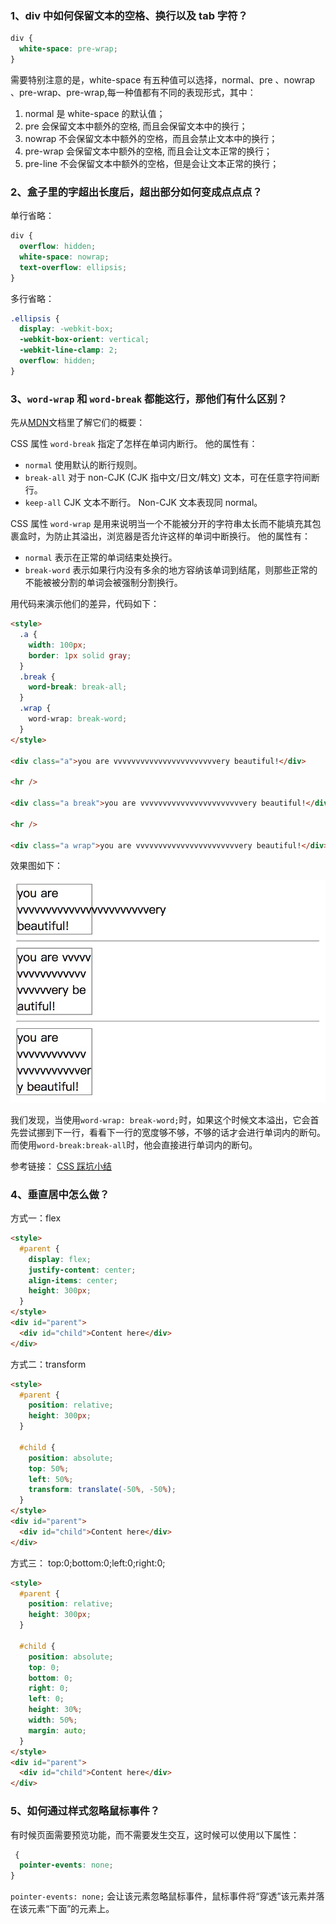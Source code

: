 ### 1、div 中如何保留文本的空格、换行以及 tab 字符？

```css
div {
  white-space: pre-wrap;
}
```

需要特别注意的是，white-space 有五种值可以选择，normal、pre 、nowrap 、pre-wrap、pre-wrap,每一种值都有不同的表现形式，其中：

1. normal 是 white-space 的默认值；
1. pre 会保留文本中额外的空格, 而且会保留文本中的换行；
1. nowrap 不会保留文本中额外的空格，而且会禁止文本中的换行；
1. pre-wrap 会保留文本中额外的空格, 而且会让文本正常的换行；
1. pre-line 不会保留文本中额外的空格，但是会让文本正常的换行；

### 2、盒子里的字超出长度后，超出部分如何变成点点点？

单行省略：

```css
div {
  overflow: hidden;
  white-space: nowrap;
  text-overflow: ellipsis;
}
```

多行省略：

```css
.ellipsis {
  display: -webkit-box;
  -webkit-box-orient: vertical;
  -webkit-line-clamp: 2;
  overflow: hidden;
}
```

### 3、`word-wrap` 和 `word-break` 都能这行，那他们有什么区别？

先从[MDN](https://developer.mozilla.org/zh-CN/docs/Web/CSS/word-break)文档里了解它们的概要：

CSS 属性 `word-break` 指定了怎样在单词内断行。
他的属性有：

- `normal` 使用默认的断行规则。
- `break-all` 对于 non-CJK (CJK 指中文/日文/韩文) 文本，可在任意字符间断行。
- `keep-all` CJK 文本不断行。 Non-CJK 文本表现同 normal。

CSS 属性 `word-wrap` 是用来说明当一个不能被分开的字符串太长而不能填充其包裹盒时，为防止其溢出，浏览器是否允许这样的单词中断换行。
他的属性有：

- `normal` 表示在正常的单词结束处换行。
- `break-word` 表示如果行内没有多余的地方容纳该单词到结尾，则那些正常的不能被被分割的单词会被强制分割换行。

用代码来演示他们的差异，代码如下：

```html
<style>
  .a {
    width: 100px;
    border: 1px solid gray;
  }
  .break {
    word-break: break-all;
  }
  .wrap {
    word-wrap: break-word;
  }
</style>

<div class="a">you are vvvvvvvvvvvvvvvvvvvvvvvery beautiful!</div>

<hr />

<div class="a break">you are vvvvvvvvvvvvvvvvvvvvvvvery beautiful!</div>

<hr />

<div class="a wrap">you are vvvvvvvvvvvvvvvvvvvvvvvery beautiful!</div>
```

效果图如下：

![Alt text](https://github.com/WangYuLue/pic_of_blog/blob/master/1710/6.jpeg?raw=true)

我们发现，当使用`word-wrap: break-word;`时，如果这个时候文本溢出，它会首先尝试挪到下一行，看看下一行的宽度够不够，不够的话才会进行单词内的断句。而使用`word-break:break-all`时，他会直接进行单词内的断句。

参考链接：
[CSS 踩坑小结](https://github.com/WangYuLue/docs/edit/master/docs/code/frontend/CSS%E8%B8%A9%E5%9D%91%E5%B0%8F%E7%BB%93.md)

### 4、垂直居中怎么做？

方式一：flex

```html
<style>
  #parent {
    display: flex;
    justify-content: center;
    align-items: center;
    height: 300px;
  }
</style>
<div id="parent">
  <div id="child">Content here</div>
</div>
```

方式二：transform

```html
<style>
  #parent {
    position: relative;
    height: 300px;
  }

  #child {
    position: absolute;
    top: 50%;
    left: 50%;
    transform: translate(-50%, -50%);
  }
</style>
<div id="parent">
  <div id="child">Content here</div>
</div>
```

方式三： top:0;bottom:0;left:0;right:0;

```html
<style>
  #parent {
    position: relative;
    height: 300px;
  }

  #child {
    position: absolute;
    top: 0;
    bottom: 0;
    right: 0;
    left: 0;
    height: 30%;
    width: 50%;
    margin: auto;
  }
</style>
<div id="parent">
  <div id="child">Content here</div>
</div>
```

### 5、如何通过样式忽略鼠标事件？

有时候页面需要预览功能，而不需要发生交互，这时候可以使用以下属性：

```css
 {
  pointer-events: none;
}
```

`pointer-events: none;` 会让该元素忽略鼠标事件，鼠标事件将“穿透”该元素并落在该元素“下面”的元素上。
